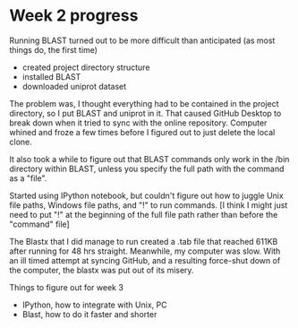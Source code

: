# Week 2 progress
Running BLAST turned out to be more difficult than anticipated (as most things do, the first time)

- created project directory structure
- installed BLAST
- downloaded uniprot dataset

The problem was, I thought everything had to be contained in the project directory, so I put BLAST and uniprot in it. That caused GitHub Desktop to break down when it tried to sync with the online repository. Computer whined and froze a few times before I figured out to just delete the local clone.

It also took a while to figure out that BLAST commands only work in the /bin directory within BLAST, unless you specify the full path with the command as a "file". 

Started using IPython notebook, but couldn't figure out how to juggle Unix file paths, Windows file paths, and "!" to run commands. [I think I might just need to put "!" at the beginning of the full file path rather than before the "command" file]

The Blastx that I did manage to run created a .tab file that reached 611KB after running for 48 hrs straight. Meanwhile, my computer was slow. With an ill timed attempt at syncing GitHub, and a resulting force-shut down of the computer, the blastx was put out of its misery. 

Things to figure out for week 3
- IPython, how to integrate with Unix, PC
- Blast, how to do it faster and shorter